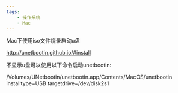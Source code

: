```yaml
---
tags:
    - 操作系统
    - Mac
---
```


Mac下使用iso文件烧录启动u盘

http://unetbootin.github.io/#install



不显示u盘可以使用以下命令启动unetbootin:

/Volumes/UNetbootin/unetbootin.app/Contents/MacOS/unetbootin installtype=USB targetdrive=/dev/disk2s1

